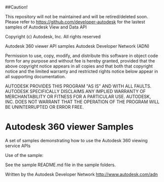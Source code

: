 ##Caution!

This repository will not be maintained and will be retired/deleted soon. Please refer to https://github.com/developer-autodesk for the lastest samples of Autodesk View and Data API





Copyright (c) Autodesk, Inc. All rights reserved

Autodesk 360 viewer API samples Autodesk Developer Network (ADN)

Permission to use, copy, modify, and distribute this software in object code form for any purpose and without fee is hereby granted, provided that the above copyright notice appears in all copies and that both that copyright notice and the limited warranty and restricted rights notice below appear in all supporting documentation.

AUTODESK PROVIDES THIS PROGRAM "AS IS" AND WITH ALL FAULTS. AUTODESK SPECIFICALLY DISCLAIMS ANY IMPLIED WARRANTY OF MERCHANTABILITY OR FITNESS FOR A PARTICULAR USE. AUTODESK, INC. DOES NOT WARRANT THAT THE OPERATION OF THE PROGRAM WILL BE UNINTERRUPTED OR ERROR FREE.

Autodesk 360 viewer Samples
======================
A set of samples demonstrating how to use the Autodesk 360 viewing service APIs



Use of the sample:

See the sample README.md file in the sample folders.

Written by the Autodesk Developer Network http://www.autodesk.com/adn


